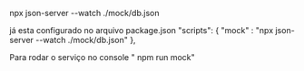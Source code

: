 <!-- Start Server -->

npx json-server --watch ./mock/db.json

já esta configurado no arquivo package.json 
 "scripts": {
    "mock" : "npx json-server --watch ./mock/db.json"
  },


Para rodar o serviço no console " npm run mock" 